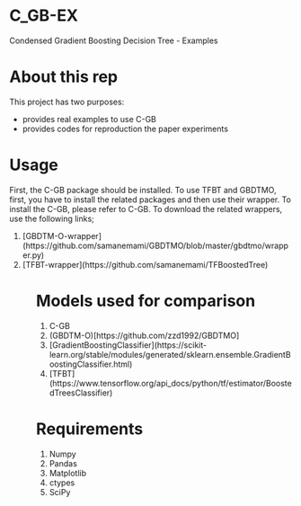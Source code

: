 # C_GB-EX
Condensed Gradient Boosting Decision Tree - Examples

# About this rep
This project has two purposes:
<ul>
<li> provides real examples to use C-GB </li>
<li> provides codes for reproduction the paper experiments </li>
</ul>

# Usage
First, the C-GB package should be installed. 
To use TFBT and GBDTMO, first, you have to install the related packages and then use their wrapper.
To install the C-GB, please refer to C-GB.
To download the related wrappers, use the following links;

<ol>
<li> [GBDTM-O-wrapper](https://github.com/samanemami/GBDTMO/blob/master/gbdtmo/wrapper.py)</li>
<li> [TFBT-wrapper](https://github.com/samanemami/TFBoostedTree)</li>
<ol>

# Models used for comparison

<ol>
  <li> C-GB </li>
  <li> (GBDTM-O)[https://github.com/zzd1992/GBDTMO] </li>
  <li> [GradientBoostingClassifier](https://scikit-learn.org/stable/modules/generated/sklearn.ensemble.GradientBoostingClassifier.html)</li>
  <li> [TFBT](https://www.tensorflow.org/api_docs/python/tf/estimator/BoostedTreesClassifier)</li>
</ol>

# Requirements
<ol>
  <li> Numpy </li>
  <li> Pandas </li>
  <li> Matplotlib </li>
  <li> ctypes </li>
  <li> SciPy </li>
</ol>
